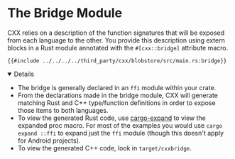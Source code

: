 # The Bridge Module

CXX relies on a description of the function signatures that will be exposed from
each language to the other. You provide this description using extern blocks in
a Rust module annotated with the `#[cxx::bridge]` attribute macro.

```rust,ignore
{{#include ../../../../third_party/cxx/blobstore/src/main.rs:bridge}}
```

<details open="true">

- The bridge is generally declared in an `ffi` module within your crate.
- From the declarations made in the bridge module, CXX will generate matching
  Rust and C++ type/function definitions in order to expose those items to both
  languages.
- To view the generated Rust code, use [cargo-expand] to view the expanded proc
  macro. For most of the examples you would use `cargo expand ::ffi` to expand
  just the `ffi` module (though this doesn't apply for Android projects).
- To view the generated C++ code, look in `target/cxxbridge`.

[cargo-expand]: https://github.com/dtolnay/cargo-expand

</details>
